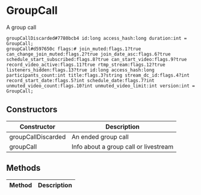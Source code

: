 # GroupCall
A group call

```
groupCallDiscarded#7780bcb4 id:long access_hash:long duration:int = GroupCall;
groupCall#d597650c flags:# join_muted:flags.1?true can_change_join_muted:flags.2?true join_date_asc:flags.6?true schedule_start_subscribed:flags.8?true can_start_video:flags.9?true record_video_active:flags.11?true rtmp_stream:flags.12?true listeners_hidden:flags.13?true id:long access_hash:long participants_count:int title:flags.3?string stream_dc_id:flags.4?int record_start_date:flags.5?int schedule_date:flags.7?int unmuted_video_count:flags.10?int unmuted_video_limit:int version:int = GroupCall;
```

## Constructors
| Constructor | Description |
| ---- | ----------- |
| groupCallDiscarded | An ended group call |
| groupCall | Info about a group call or livestream |


## Methods
| Method | Description |
| ---- | ----------- |


